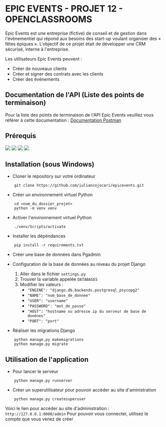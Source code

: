 # EPIC EVENTS - PROJET 12 - OPENCLASSROOMS

Epic Events est une entreprise (fictive) de conseil et de gestion dans l'événementiel qui répond aux besoins des start-up voulant organiser des « fêtes épiques ».
L'objectif de ce projet était de développer une CRM sécurisé, interne à l'entreprise.

Les utilisateurs Epic Events peuvent : 
- Créer de nouveaux clients
- Créer et signer des contrats avec les clients
- Créer des événements


## Documentation de l'API (Liste des points de terminaison)

Pour la liste des points de terminaison de l'API Epic Events veuillez vous référer à cette documentation : [Documentation Postman](https://documenter.getpostman.com/view/15044832/2s93Y2RM8W)


## Prérequis

[![](https://img.shields.io/badge/Python-3.11.0-green)](https://www.python.org/)
[![](https://img.shields.io/badge/Django-4.2-brightgreen)](https://www.djangoproject.com/) 
[![](https://img.shields.io/badge/DRF-3.14.0-red)](https://www.django-rest-framework.org/)
[![](https://img.shields.io/badge/Pip-23.0.1-orange)](https://pypi.org/project/pip/)


## Installation (sous Windows)

- Cloner le repository sur votre ordinateur
```shell
    git clone https://github.com/iuliancojocari/epicevents.git
```

- Créer un environnement virtuel Python
```shell
    cd <nom_du_dossier_projet>
    python -m venv venv
```

- Activer l'environnement virtuel Python
```shell
    ./venv/Scripts/activate
```

- Installer les dépéndances
```shell
    pip install -r requirements.txt
```

- Créer une base de données dans Pgadmin

- Configuration de la base de données au niveau du projet Django
    1. Aller dans le fichier `settings.py`
    2. Trouver la variable appelée `DATABASES`
    3. Modifier les valeurs : 
        + `"ENGINE": "django.db.backends.postgresql_psycopg2"`
        + `"NAME": "nom_base_de_donnee"`
        + `"USER": "username"`
        + `"PASSWORD": "mot_de_passe"`
        + `"HOST": "hostname ou adresse ip du serveur de base de donénes"`
        + `"PORT": "port"`

- Réaliser les migrations Django
```shell
    python manage.py makemigrations
    python manage.py migrate
```

## Utilisation de l'application 

- Pour lancer le serveur
```shell
    python manage.py runserver
```

- Créer un superutilisateur pour pouvoir accèder au site d'aministration
```shell
    python manage.py createsuperuser
```

Voici le lien pour accèder au site d'administration : `http://127.0.0.1:8000/admin`
Pour pouvoir vous connecter, utilisez le compte que vous venez de créer